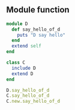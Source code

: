 ## Module function

```ruby
module D
  def say_hello_of_d
    puts "D say hello"
  end
  extend self
end

class C
  include D
  extend D
end

D.say_hello_of_d
C.say_hello_of_d
C.new.say_hello_of_d
```
